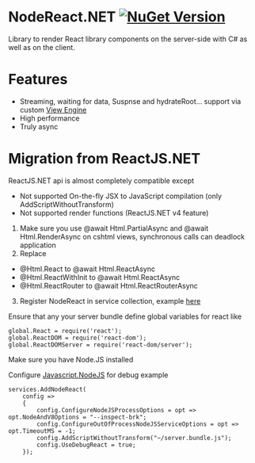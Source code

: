 # NodeReact.NET [![NuGet Version](https://img.shields.io/nuget/v/NodeReact.svg)](https://www.nuget.org/packages/NodeReact/) 
Library to render React library components on the server-side with C# as well as on the client.

# Features
* Streaming, waiting for data, Suspnse and hydrateRoot... support via custom [View Engine](https://github.com/DaniilSokolyuk/NodeReact.NET/tree/master/NodeReact.Sample.Streaming)
* High performance
* Truly async

# Migration from ReactJS.NET
ReactJS.NET api is almost completely compatible except
* Not supported On-the-fly JSX to JavaScript compilation (only AddScriptWithoutTransform)
* Not supported render functions (ReactJS.NET v4 feature)

1. Make sure you use @await Html.PartialAsync and @await Html.RenderAsync on cshtml views, synchronous calls can deadlock application 
2. Replace 
* @Html.React to @await Html.ReactAsync
* @Html.ReactWithInit to @await Html.ReactAsync 
* @Html.ReactRouter to @await Html.ReactRouterAsync
3. Register NodeReact in service collection, example [here](https://github.com/DaniilSokolyuk/NodeReact.NET/blob/master/NodeReact.Sample/Startup.cs)

Ensure that any your server bundle define global variables for react like
```
global.React = require('react');
global.ReactDOM = require('react-dom');
global.ReactDOMServer = require('react-dom/server');
```

Make sure you have Node.JS installed

Configure [Javascript.NodeJS](https://github.com/JeringTech/Javascript.NodeJS) for debug example
```
services.AddNodeReact(
    config =>
    {
        config.ConfigureNodeJSProcessOptions = opt => opt.NodeAndV8Options = "--inspect-brk";
        config.ConfigureOutOfProcessNodeJSServiceOptions = opt => opt.TimeoutMS = -1;
        config.AddScriptWithoutTransform("~/server.bundle.js");
        config.UseDebugReact = true;
    });
```
